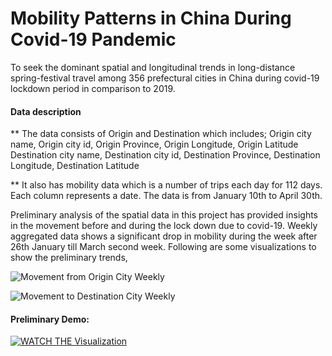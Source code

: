 # Mobility Patterns in China During Covid-19 Pandemic
To seek the dominant spatial and longitudinal trends in long-distance spring-festival travel among 356 prefectural cities in China during covid-19 lockdown period in comparison to 2019.

#### Data description
** The data consists of Origin and Destination which includes;
Origin city name, Origin city id, Origin Province, Origin Longitude, Origin Latitude
Destination city name, Destination city id, Destination Province, Destination Longitude, Destination Latitude

** It also has mobility data which is a number of trips each day for 112 days. Each column represents a date. The data is from January 10th to April 30th.


Preliminary analysis of the spatial data in this project has provided insights in the movement before and during the lock down due to covid-19. Weekly aggregated data shows a significant drop in mobility during the week after 26th January till March second week.
Following are some visualizations to show the preliminary trends,

![Movement from Origin City Weekly](origin_mobility.png)
 
![Movement to Destination City Weekly](destination_mobility.png)

#### Preliminary Demo:

[![WATCH THE Visualization](https://img.youtube.com/vi/aXvsS5E5LIM/0.jpg)](https://www.youtube.com/watch?v=aXvsS5E5LIM)